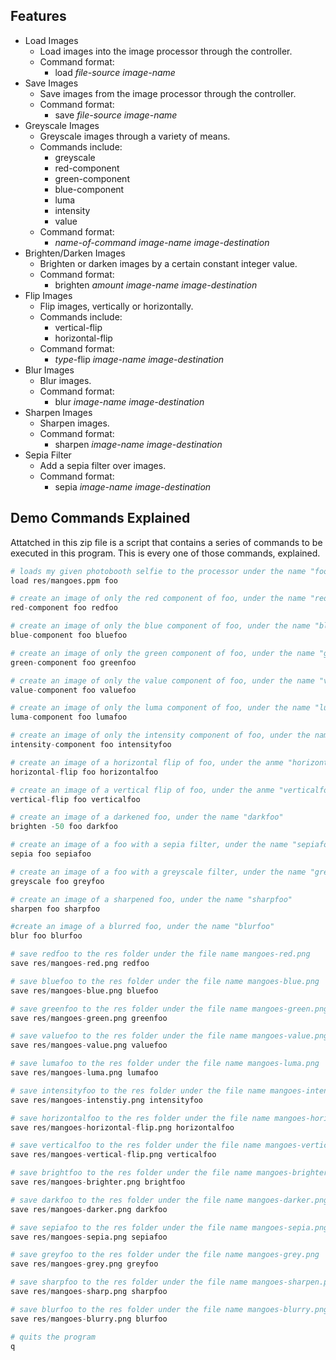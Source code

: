 ## Features
+ Load Images
  + Load images into the image processor through the controller.
  + Command format:
    + load *file-source* *image-name*
+ Save Images
  + Save images from the image processor through the controller.
  + Command format:
    + save *file-source* *image-name*
+ Greyscale Images
  + Greyscale images through a variety of means.
  + Commands include:
    + greyscale
    + red-component
    + green-component
    + blue-component
    + luma
    + intensity
    + value
  + Command format:
    + *name-of-command* *image-name* *image-destination*
+ Brighten/Darken Images
  + Brighten or darken images by a certain constant integer value.
  + Command format:
    + brighten *amount* *image-name* *image-destination*
+ Flip Images
  + Flip images, vertically or horizontally.
  + Commands include:
    + vertical-flip
    + horizontal-flip
  + Command format:
    + *type*-flip *image-name* *image-destination*
+ Blur Images
  + Blur images.
  + Command format:
    + blur *image-name* *image-destination*
+ Sharpen Images
  + Sharpen images.
  + Command format:
    + sharpen *image-name* *image-destination*
+ Sepia Filter
  + Add a sepia filter over images.
  + Command format:
    + sepia *image-name* *image-destination*

    
## Demo Commands Explained
Attatched in this zip file is a script that contains a series of commands to be executed
in this program. This is every one of those commands, explained.
```python
# loads my given photobooth selfie to the processor under the name "foo"
load res/mangoes.ppm foo

# create an image of only the red component of foo, under the name "redfoo"
red-component foo redfoo

# create an image of only the blue component of foo, under the name "bluefoo"
blue-component foo bluefoo

# create an image of only the green component of foo, under the name "greenfoo"
green-component foo greenfoo

# create an image of only the value component of foo, under the name "valuefoo"
value-component foo valuefoo

# create an image of only the luma component of foo, under the name "lumafoo"
luma-component foo lumafoo

# create an image of only the intensity component of foo, under the name "intensityfoo"
intensity-component foo intensityfoo

# create an image of a horizontal flip of foo, under the anme "horizontalfoo"
horizontal-flip foo horizontalfoo

# create an image of a vertical flip of foo, under the anme "verticalfoo"
vertical-flip foo verticalfoo

# create an image of a darkened foo, under the name "darkfoo"
brighten -50 foo darkfoo

# create an image of a foo with a sepia filter, under the name "sepiafoo"
sepia foo sepiafoo 

# create an image of a foo with a greyscale filter, under the name "greyfoo"
greyscale foo greyfoo 

# create an image of a sharpened foo, under the name "sharpfoo"
sharpen foo sharpfoo 

#create an image of a blurred foo, under the name "blurfoo"
blur foo blurfoo

# save redfoo to the res folder under the file name mangoes-red.png
save res/mangoes-red.png redfoo

# save bluefoo to the res folder under the file name mangoes-blue.png
save res/mangoes-blue.png bluefoo

# save greenfoo to the res folder under the file name mangoes-green.png
save res/mangoes-green.png greenfoo

# save valuefoo to the res folder under the file name mangoes-value.png
save res/mangoes-value.png valuefoo

# save lumafoo to the res folder under the file name mangoes-luma.png
save res/mangoes-luma.png lumafoo

# save intensityfoo to the res folder under the file name mangoes-intensity.png
save res/mangoes-intenstiy.png intensityfoo

# save horizontalfoo to the res folder under the file name mangoes-horizontal.png
save res/mangoes-horizontal-flip.png horizontalfoo

# save verticalfoo to the res folder under the file name mangoes-vertical.png
save res/mangoes-vertical-flip.png verticalfoo

# save brightfoo to the res folder under the file name mangoes-brighter.png
save res/mangoes-brighter.png brightfoo

# save darkfoo to the res folder under the file name mangoes-darker.png
save res/mangoes-darker.png darkfoo

# save sepiafoo to the res folder under the file name mangoes-sepia.png
save res/mangoes-sepia.png sepiafoo

# save greyfoo to the res folder under the file name mangoes-grey.png
save res/mangoes-grey.png greyfoo 

# save sharpfoo to the res folder under the file name mangoes-sharpen.png
save res/mangoes-sharp.png sharpfoo 

# save blurfoo to the res folder under the file name mangoes-blurry.png
save res/mangoes-blurry.png blurfoo

# quits the program
q
```